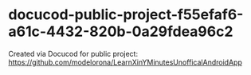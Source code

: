 # docucod-public-project-f55efaf6-a61c-4432-820b-0a29fdea96c2
Created via Docucod for public project: https://github.com/modelorona/LearnXinYMinutesUnofficalAndroidApp
